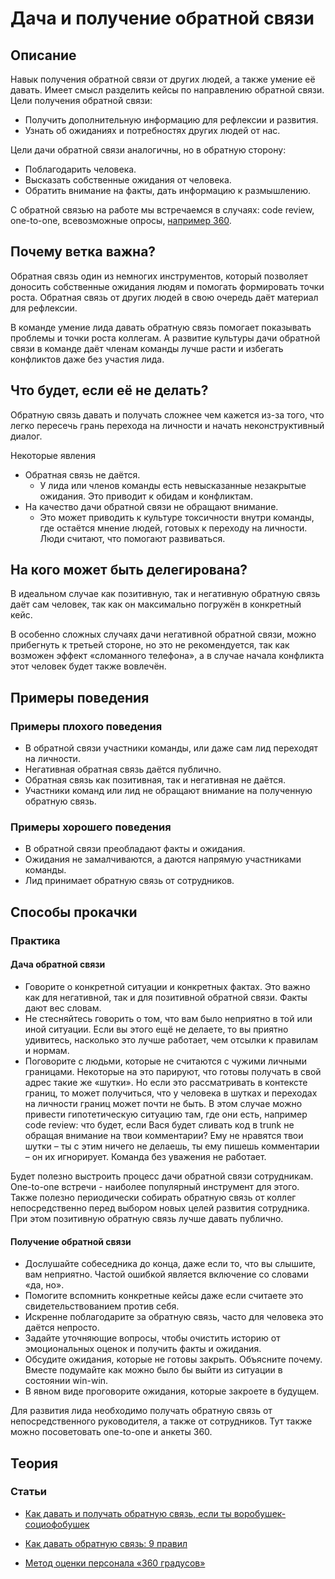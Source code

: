 # Дача и получение обратной связи
## Описание
Навык получения обратной связи от других людей, а также умение её давать. Имеет смысл разделить кейсы по направлению обратной связи.
Цели получения обратной связи:
- Получить дополнительную информацию для рефлексии и развития.
- Узнать об ожиданиях и потребностях других людей от нас.

Цели дачи обратной связи аналогичны, но в обратную сторону:
- Поблагодарить человека.
- Высказать собственные ожидания от человека.
- Обратить внимание на факты, дать информацию к размышлению.

С обратной связью на работе мы встречаемся в случаях: code review, one-to-one, всевозможные опросы, [например 360](http://www.elitarium.ru/metod-ocenka-360-gradusov-opros-podchinennyj-rukovoditel-organizaciya-kompetenciya-podrazdelenie-rezultat-razvitie/).

## Почему ветка важна?
Обратная связь один из немногих инструментов, который позволяет доносить собственные ожидания людям и помогать формировать точки роста. Обратная связь от других людей в свою очередь даёт материал для рефлексии.

В команде умение лида давать обратную связь помогает показывать проблемы и точки роста коллегам. А развитие культуры дачи обратной связи в команде даёт членам команды лучше расти и избегать конфликтов даже без участия лида.

## Что будет, если её не делать?
Обратную связь давать и получать сложнее чем кажется из-за того, что легко пересечь грань перехода на личности и начать неконструктивный диалог.

Некоторые явления
- Обратная связь не даётся.
  - У лида или членов команды есть невысказанные незакрытые ожидания. Это приводит к обидам и конфликтам.
- На качество дачи обратной связи не обращают внимание.
  - Это может приводить к культуре токсичности внутри команды, где остаётся мнение людей, готовых к переходу на личности. Люди считают, что помогают развиваться.

## На кого может быть делегирована?
В идеальном случае как позитивную, так и негативную обратную связь даёт сам человек, так как он максимально погружён в конкретный кейс.

В особенно сложных случаях дачи негативной обратной связи, можно прибегнуть к третьей стороне, но это не рекомендуется, так как возможен эффект «сломанного телефона», а в случае начала конфликта этот человек будет также вовлечён.

## Примеры поведения
### Примеры плохого поведения
- В обратной связи участники команды, или даже сам лид переходят на личности.
- Негативная обратная связь даётся публично.
- Обратная связь как позитивная, так и негативная не даётся.
- Участники команд или лид не обращают внимание на полученную обратную связь.

### Примеры хорошего поведения
- В обратной связи преобладают факты и ожидания.
- Ожидания не замалчиваются, а даются напрямую участниками команды.
- Лид принимает обратную связь от сотрудников.

## Способы прокачки
### Практика
#### Дача обратной связи
- Говорите о конкретной ситуации и конкретных фактах. Это важно как для негативной, так и для позитивной обратной связи. Факты дают вес словам.
- Не стесняйтесь говорить о том, что вам было неприятно в той или иной ситуации. Если вы этого ещё не делаете, то вы приятно удивитесь, насколько это лучше работает, чем отсылки к правилам и нормам.
- Поговорите с людьми, которые не считаются с чужими личными границами. Некоторые на это парируют, что готовы получать в свой адрес такие же «шутки». Но если это рассматривать в контексте границ, то может получиться, что у человека в шутках и переходах на личности границ может почти не быть. В этом случае можно привести гипотетическую ситуацию там, где они есть, например code review: что будет, если Вася будет сливать код в trunk не обращая внимание на твои комментарии? Ему не нравятся твои шутки – ты с этим ничего не делаешь, ты ему пишешь комментарии – он их игнорирует. Команда без уважения не работает.

Будет полезно выстроить процесс дачи обратной связи сотрудникам. One-to-one встречи - наиболее популярный инструмент для этого. Также полезно периодически собирать обратную связь от коллег непосредственно перед выбором новых целей развития сотрудника. При этом позитивную обратную связь лучше давать публично.

#### Получение обратной связи
- Дослушайте собеседника до конца, даже если то, что вы слышите, вам неприятно. Частой ошибкой является включение со словами «да, но».
- Помогите вспомнить конкретные кейсы даже если считаете это свидетельствованием против себя.
- Искренне поблагодарите за обратную связь, часто для человека это даётся непросто.
- Задайте уточняющие вопросы, чтобы очистить историю от эмоциональных оценок и получить факты и ожидания.
- Обсудите ожидания, которые не готовы закрыть. Объясните почему. Вместе подумайте как можно было бы выйти из ситуации в состоянии win-win.
- В явном виде проговорите ожидания, которые закроете в будущем.

Для развития лида необходимо получать обратную связь от непосредственного руководителя, а также от сотрудников. Тут также можно посоветовать one-to-one и анкеты 360.

## Теория
### Статьи
<!-- yaspeller ignore:start -->
- [Как давать и получать обратную связь, если ты воробушек-социофобушек](https://habr.com/ru/company/yamoney/blog/441036/)
- [Как давать обратную связь: 9 правил](https://habr.com/ru/company/epam_systems/blog/442672/)

- [Метод оценки персонала «360 градусов»](http://www.elitarium.ru/metod-ocenka-360-gradusov-opros-podchinennyj-rukovoditel-organizaciya-kompetenciya-podrazdelenie-rezultat-razvitie/)
<!-- yaspeller ignore:end -->
